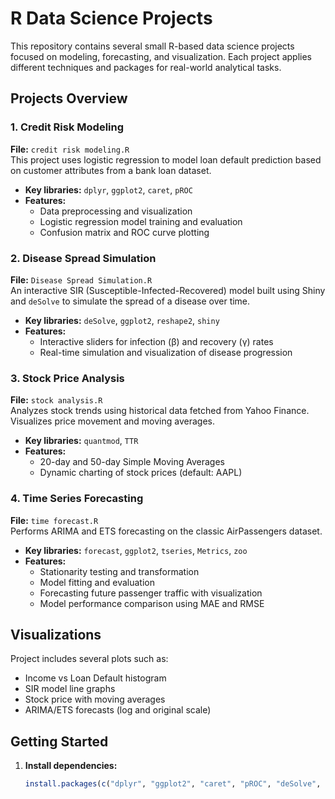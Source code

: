 # R Data Science Projects

This repository contains several small R-based data science projects focused on modeling, forecasting, and visualization. Each project applies different techniques and packages for real-world analytical tasks.

## Projects Overview

### 1. Credit Risk Modeling

**File:** `credit risk modeling.R`  
This project uses logistic regression to model loan default prediction based on customer attributes from a bank loan dataset.

- **Key libraries:** `dplyr`, `ggplot2`, `caret`, `pROC`
- **Features:**
  - Data preprocessing and visualization
  - Logistic regression model training and evaluation
  - Confusion matrix and ROC curve plotting

### 2. Disease Spread Simulation

**File:** `Disease Spread Simulation.R`  
An interactive SIR (Susceptible-Infected-Recovered) model built using Shiny and `deSolve` to simulate the spread of a disease over time.

- **Key libraries:** `deSolve`, `ggplot2`, `reshape2`, `shiny`
- **Features:**
  - Interactive sliders for infection (β) and recovery (γ) rates
  - Real-time simulation and visualization of disease progression

### 3. Stock Price Analysis

**File:** `stock analysis.R`  
Analyzes stock trends using historical data fetched from Yahoo Finance. Visualizes price movement and moving averages.

- **Key libraries:** `quantmod`, `TTR`
- **Features:**
  - 20-day and 50-day Simple Moving Averages
  - Dynamic charting of stock prices (default: AAPL)

### 4. Time Series Forecasting

**File:** `time forecast.R`  
Performs ARIMA and ETS forecasting on the classic AirPassengers dataset.

- **Key libraries:** `forecast`, `ggplot2`, `tseries`, `Metrics`, `zoo`
- **Features:**
  - Stationarity testing and transformation
  - Model fitting and evaluation
  - Forecasting future passenger traffic with visualization
  - Model performance comparison using MAE and RMSE

## Visualizations

Project includes several plots such as:
- Income vs Loan Default histogram
- SIR model line graphs
- Stock price with moving averages
- ARIMA/ETS forecasts (log and original scale)

## Getting Started

1. **Install dependencies:**
   ```r
   install.packages(c("dplyr", "ggplot2", "caret", "pROC", "deSolve", "reshape2", "shiny", "quantmod", "TTR", "forecast", "tseries", "Metrics", "zoo"))
